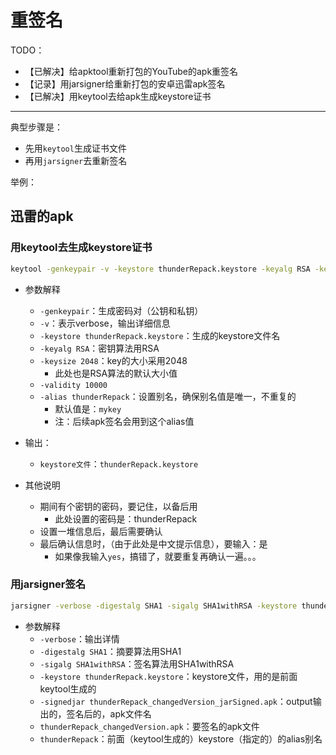 # 重签名

TODO：

* 【已解决】给apktool重新打包的YouTube的apk重签名
* 【记录】用jarsigner给重新打包的安卓迅雷apk签名
* 【已解决】用keytool去给apk生成keystore证书

---

典型步骤是：

* 先用`keytool`生成证书文件
* 再用`jarsigner`去重新签名

举例：

## 迅雷的apk

### 用keytool去生成keystore证书

```bash
keytool -genkeypair -v -keystore thunderRepack.keystore -keyalg RSA -keysize 2048 -validity 10000 -alias thunderRepack
```

* 参数解释
  * `-genkeypair`：生成密码对（公钥和私钥）
  * `-v`：表示verbose，输出详细信息
  * `-keystore thunderRepack.keystore`：生成的keystore文件名
  * `-keyalg RSA`：密钥算法用RSA
  * `-keysize 2048`：key的大小采用2048
    * 此处也是RSA算法的默认大小值
  * `-validity 10000`
  * `-alias thunderRepack`：设置别名，确保别名值是唯一，不重复的
    * 默认值是：`mykey`
    * 注：后续apk签名会用到这个alias值

* 输出：
  * `keystore文件`：`thunderRepack.keystore`

* 其他说明
  * 期间有个密钥的密码，要记住，以备后用
    * 此处设置的密码是：thunderRepack
  * 设置一堆信息后，最后需要确认
  * 最后确认信息时，（由于此处是中文提示信息），要输入：是
    * 如果像我输入`yes`，搞错了，就要重复再确认一遍。。。

### 用jarsigner签名

```bash
jarsigner -verbose -digestalg SHA1 -sigalg SHA1withRSA -keystore thunderRepack.keystore -signedjar thunderRepack_changedVersion_jarSigned.apk thunderRepack_changedVersion.apk thunderRepack
```

* 参数解释
  * `-verbose`：输出详情
  * `-digestalg SHA1`：摘要算法用SHA1
  * `-sigalg SHA1withRSA`：签名算法用SHA1withRSA
  * `-keystore thunderRepack.keystore`：keystore文件，用的是前面keytool生成的
  * `-signedjar thunderRepack_changedVersion_jarSigned.apk`：output输出的，签名后的，apk文件名
  * `thunderRepack_changedVersion.apk`：要签名的apk文件
  * `thunderRepack`：前面（keytool生成的）keystore（指定的）的alias别名
